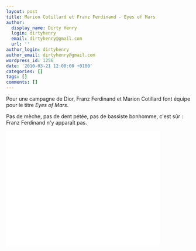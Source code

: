 ```yaml
---
layout: post
title: Marion Cotillard et Franz Ferdinand - Eyes of Mars
author:
  display_name: Dirty Henry
  login: dirtyhenry
  email: dirtyhenry@gmail.com
  url: ''
author_login: dirtyhenry
author_email: dirtyhenry@gmail.com
wordpress_id: 1256
date: '2010-03-21 12:00:00 +0100'
categories: []
tags: []
comments: []
---
```

Pour une campagne de Dior, Franz Ferdinand et Marion Cotillard font équipe pour le titre *Eyes of Mars*.

Pas de mèche, pas de dent pétée, pas de bassiste bonhomme, c'est sûr : Franz Ferdinand n'y apparaît pas.

<iframe width="420" height="315" src="//www.youtube.com/embed/2uQ2Z_ht_qA" frameborder="0" allowfullscreen></iframe>
